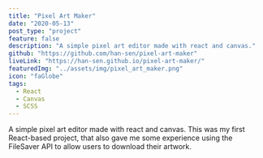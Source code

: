 ```yaml
---
title: "Pixel Art Maker"
date: "2020-05-13"
post_type: "project"
feature: false
description: "A simple pixel art editor made with react and canvas."
github: "https://github.com/han-sen/pixel-art-maker"
liveLink: "https://han-sen.github.io/pixel-art-maker/"
featuredImg: "../assets/img/pixel_art_maker.png"
icon: "faGlobe"
tags:
  - React
  - Canvas
  - SCSS
---
```


A simple pixel art editor made with react and canvas. This was my first React-based project, that also gave me some experience using the FileSaver API to allow users to download their artwork.
